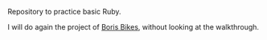 Repository to practice basic Ruby.

I will do again the project of [Boris Bikes](https://github.com/BibianaC/boris_bikes), without looking at the walkthrough. 